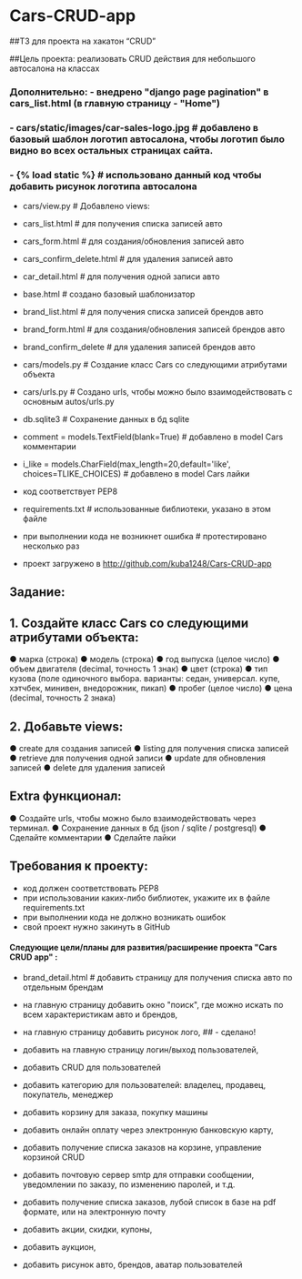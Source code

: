 # Cars-CRUD-app


##ТЗ для проекта на хакатон “CRUD”

##Цель проекта: реализовать CRUD действия для небольшого автосалона на классах

### Дополнительно: - внедрено "django page pagination" в cars_list.html (в главную страницу - "Home")

### - cars/static/images/car-sales-logo.jpg   # добавлено в базовый шаблон логотип автосалона, чтобы логотип было видно во всех остальных страницах сайта.
### - {% load static %}   # использовано данный код чтобы добавить рисунок логотипа автосалона

- cars/view.py                # Добавлено views:

- cars_list.html              # для получения списка записей авто
- cars_form.html              # для создания/обновления записей авто
- cars_confirm_delete.html    # для удаления записей авто
- car_detail.html             # для получения одной записи авто

- base.html                   # создано базовый шаблонизатор

- brand_list.html             # для получения списка записей брендов авто
- brand_form.html             # для создания/обновления записей брендов авто
- brand_confirm_delete        # для удаления записей брендов авто

- cars/models.py              # Создание класс Cars со следующими атрибутами объекта

- cars/urls.py                # Создано urls, чтобы можно было взаимодействовать с основным autos/urls.py 

- db.sqlite3                  # Сохранение данных в бд sqlite

- comment = models.TextField(blank=True)              # добавлено в model Cars комментарии

- i_like = models.CharField(max_length=20,default='like',
                             choices=TLIKE_CHOICES)   # добавлено в model Cars лайки

- код соответствует PEP8

- requirements.txt            # использованные библиотеки, указано в этом файле

- при выполнении кода не возникнет ошибка             # протестировано несколько раз

- проект загружено в http://github.com/kuba1248/Cars-CRUD-app


##  Задание:

##  1. Создайте класс Cars со следующими атрибутами объекта:
● марка (строка)
● модель (строка)
● год выпуска (целое число)
● объем двигателя (decimal, точность 1 знак)
● цвет (строка)
● тип кузова (поле одиночного выбора.
варианты: седан, универсал. купе, хэтчбек, минивен, внедорожник, пикап)
● пробег (целое число)
● цена (decimal, точность 2 знака)

##  2. Добавьте views:
● create для создания записей
● listing для получения списка записей
● retrieve для получения одной записи
● update для обновления записей
● delete для удаления записей


##  Extra функционал:
● Создайте urls, чтобы можно было взаимодействовать через терминал.
● Сохранение данных в бд (json / sqlite / postgresql)
● Сделайте комментарии
● Сделайте лайки

##  Требования к проекту:
- код должен соответствовать PEP8
- при использовании каких-либо библиотек, укажите их в файле
requirements.txt
- при выполнении кода не должно возникать ошибок
- свой проект нужно закинуть в GitHub

#### Cледующие цели/планы для развития/расширение проекта "Cars CRUD app" :

- brand_detail.html     # добавить страницу для получения списка авто по отдельным брендам

- на главную страницу добавить окно "поиск", где можно искать по всем характеристикам авто и брендов,

- на главную страницу добавить рисунок лого, ## - сделано!

- добавить на главную страницу  логин/выход пользователей,
- добавить CRUD для пользователей
- добавить категорию для пользователей: владелец, продавец, покупатель, менеджер
- добавить корзину для заказа, покупку машины
- добавить онлайн оплату через электронную банковскую карту,
- добавить получение списка заказов на корзине, управление корзиной CRUD
- добавить почтовую сервер smtp для отправки сообщении, уведомлении по заказу, по изменению паролей, и т.д.
- добавить получение списка заказов, лубой список в базе на pdf  формате, или на электронную почту
- добавить акции, скидки, купоны,
- добавить аукцион,
- добавить рисунок авто, брендов, аватар пользователей
